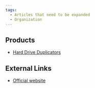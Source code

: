```yaml
---
tags:
  - Articles that need to be expanded
  - Organization
---
```

## Products

* [Hard Drive Duplicators](https://www.logicube.com/shop/category/hdd-duplication/)

## External Links

* [Official website](https://www.logicube.com/)
